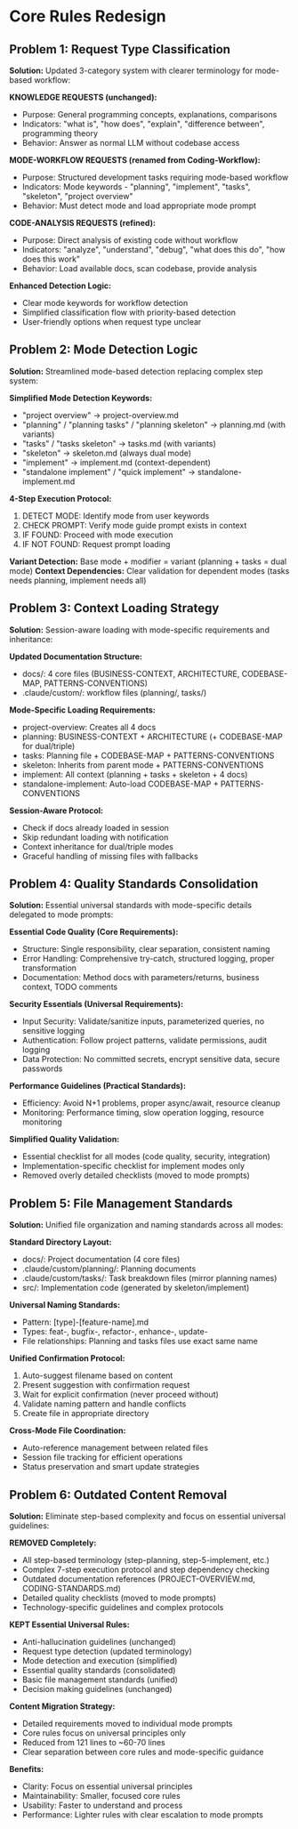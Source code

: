 # Core Rules Redesign

## Problem 1: Request Type Classification
**Solution:** Updated 3-category system with clearer terminology for mode-based workflow:

**KNOWLEDGE REQUESTS (unchanged):**
- Purpose: General programming concepts, explanations, comparisons
- Indicators: "what is", "how does", "explain", "difference between", programming theory
- Behavior: Answer as normal LLM without codebase access

**MODE-WORKFLOW REQUESTS (renamed from Coding-Workflow):**
- Purpose: Structured development tasks requiring mode-based workflow
- Indicators: Mode keywords - "planning", "implement", "tasks", "skeleton", "project overview"
- Behavior: Must detect mode and load appropriate mode prompt

**CODE-ANALYSIS REQUESTS (refined):**
- Purpose: Direct analysis of existing code without workflow
- Indicators: "analyze", "understand", "debug", "what does this do", "how does this work"
- Behavior: Load available docs, scan codebase, provide analysis

**Enhanced Detection Logic:**
- Clear mode keywords for workflow detection
- Simplified classification flow with priority-based detection
- User-friendly options when request type unclear

## Problem 2: Mode Detection Logic
**Solution:** Streamlined mode-based detection replacing complex step system:

**Simplified Mode Detection Keywords:**
- "project overview" → project-overview.md
- "planning" / "planning tasks" / "planning skeleton" → planning.md (with variants)
- "tasks" / "tasks skeleton" → tasks.md (with variants)
- "skeleton" → skeleton.md (always dual mode)
- "implement" → implement.md (context-dependent)
- "standalone implement" / "quick implement" → standalone-implement.md

**4-Step Execution Protocol:**
1. DETECT MODE: Identify mode from user keywords
2. CHECK PROMPT: Verify mode guide prompt exists in context
3. IF FOUND: Proceed with mode execution
4. IF NOT FOUND: Request prompt loading

**Variant Detection:** Base mode + modifier = variant (planning + tasks = dual mode)
**Context Dependencies:** Clear validation for dependent modes (tasks needs planning, implement needs all)

## Problem 3: Context Loading Strategy
**Solution:** Session-aware loading with mode-specific requirements and inheritance:

**Updated Documentation Structure:**
- docs/: 4 core files (BUSINESS-CONTEXT, ARCHITECTURE, CODEBASE-MAP, PATTERNS-CONVENTIONS)
- .claude/custom/: workflow files (planning/, tasks/)

**Mode-Specific Loading Requirements:**
- project-overview: Creates all 4 docs
- planning: BUSINESS-CONTEXT + ARCHITECTURE (+ CODEBASE-MAP for dual/triple)
- tasks: Planning file + CODEBASE-MAP + PATTERNS-CONVENTIONS
- skeleton: Inherits from parent mode + PATTERNS-CONVENTIONS
- implement: All context (planning + tasks + skeleton + 4 docs)
- standalone-implement: Auto-load CODEBASE-MAP + PATTERNS-CONVENTIONS

**Session-Aware Protocol:**
- Check if docs already loaded in session
- Skip redundant loading with notification
- Context inheritance for dual/triple modes
- Graceful handling of missing files with fallbacks

## Problem 4: Quality Standards Consolidation
**Solution:** Essential universal standards with mode-specific details delegated to mode prompts:

**Essential Code Quality (Core Requirements):**
- Structure: Single responsibility, clear separation, consistent naming
- Error Handling: Comprehensive try-catch, structured logging, proper transformation
- Documentation: Method docs with parameters/returns, business context, TODO comments

**Security Essentials (Universal Requirements):**
- Input Security: Validate/sanitize inputs, parameterized queries, no sensitive logging
- Authentication: Follow project patterns, validate permissions, audit logging
- Data Protection: No committed secrets, encrypt sensitive data, secure passwords

**Performance Guidelines (Practical Standards):**
- Efficiency: Avoid N+1 problems, proper async/await, resource cleanup
- Monitoring: Performance timing, slow operation logging, resource monitoring

**Simplified Quality Validation:**
- Essential checklist for all modes (code quality, security, integration)
- Implementation-specific checklist for implement modes only
- Removed overly detailed checklists (moved to mode prompts)

## Problem 5: File Management Standards
**Solution:** Unified file organization and naming standards across all modes:

**Standard Directory Layout:**
- docs/: Project documentation (4 core files)
- .claude/custom/planning/: Planning documents
- .claude/custom/tasks/: Task breakdown files (mirror planning names)
- src/: Implementation code (generated by skeleton/implement)

**Universal Naming Standards:**
- Pattern: [type]-[feature-name].md
- Types: feat-, bugfix-, refactor-, enhance-, update-
- File relationships: Planning and tasks files use exact same name

**Unified Confirmation Protocol:**
1. Auto-suggest filename based on content
2. Present suggestion with confirmation request
3. Wait for explicit confirmation (never proceed without)
4. Validate naming pattern and handle conflicts
5. Create file in appropriate directory

**Cross-Mode File Coordination:**
- Auto-reference management between related files
- Session file tracking for efficient operations
- Status preservation and smart update strategies

## Problem 6: Outdated Content Removal
**Solution:** Eliminate step-based complexity and focus on essential universal guidelines:

**REMOVED Completely:**
- All step-based terminology (step-planning, step-5-implement, etc.)
- Complex 7-step execution protocol and step dependency checking
- Outdated documentation references (PROJECT-OVERVIEW.md, CODING-STANDARDS.md)
- Detailed quality checklists (moved to mode prompts)
- Technology-specific guidelines and complex protocols

**KEPT Essential Universal Rules:**
- Anti-hallucination guidelines (unchanged)
- Request type detection (updated terminology)
- Mode detection and execution (simplified)
- Essential quality standards (consolidated)
- Basic file management standards (unified)
- Decision making guidelines (unchanged)

**Content Migration Strategy:**
- Detailed requirements moved to individual mode prompts
- Core rules focus on universal principles only
- Reduced from 121 lines to ~60-70 lines
- Clear separation between core rules and mode-specific guidance

**Benefits:**
- Clarity: Focus on essential universal principles
- Maintainability: Smaller, focused core rules
- Usability: Faster to understand and process
- Performance: Lighter rules with clear escalation to mode prompts